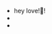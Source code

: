 - hey love!💞️!
- 
-

<!---
SaradaManiHansda/SaradaManiHansda is a ✨ special ✨ repository because its `README.md` (this file) appears on your GitHub profile.
You can click the Preview link to take a look at your changes.
--->
